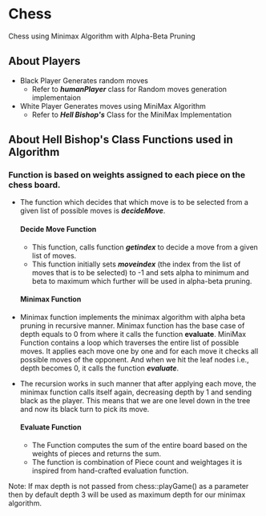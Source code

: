 # Chess
Chess using Minimax Algorithm with Alpha-Beta Pruning
## About Players
  * Black Player Generates random moves
    * Refer to ***humanPlayer*** class for Random moves generation implementaion
  * White Player Generates moves using MiniMax Algorithm
    * Refer to ***Hell Bishop's*** Class for the MiniMax Implementation
    
## About Hell Bishop's Class Functions used in Algorithm

### Function is based on weights assigned to each piece on the chess board. 
* The function which decides that which move is to be selected from a given list of possible moves is ***decideMove***.
  #### Decide Move Function
  * This function, calls function ***getindex*** to decide a move from a given list of moves.
  * This function initially sets ***moveindex*** (the index from the list of moves that is to be selected) to -1 and sets alpha to minimum and beta to maximum which further will be used in alpha-beta pruning.
  #### Minimax Function
* Minimax function implements the minimax algorithm with alpha beta pruning in recursive manner. Minimax function has the base case of depth equals to 0 from where it calls the function **evaluate**. MiniMax Function contains a loop which traverses the entire list of possible moves. It applies each move one by one and for each move it checks all possible moves of the opponent. And when we hit the leaf nodes i.e., depth becomes 0, it calls the function ***evaluate***.

* The recursion works in such manner that after applying each move, the minimax function calls itself again, decreasing depth by 1 and sending black as the player. This means that we are one level down in the tree and now its black turn to pick its move. 
 
  #### Evaluate Function
  * The Function computes the sum of the entire board based on the weights of pieces and returns the sum.
  * The function is combination of Piece count and weightages it is inspired from hand-crafted evaluation function.

Note:
If max depth is not passed from chess::playGame() as a parameter then by default depth 3 will be used as maximum depth for our minimax algorithm.

